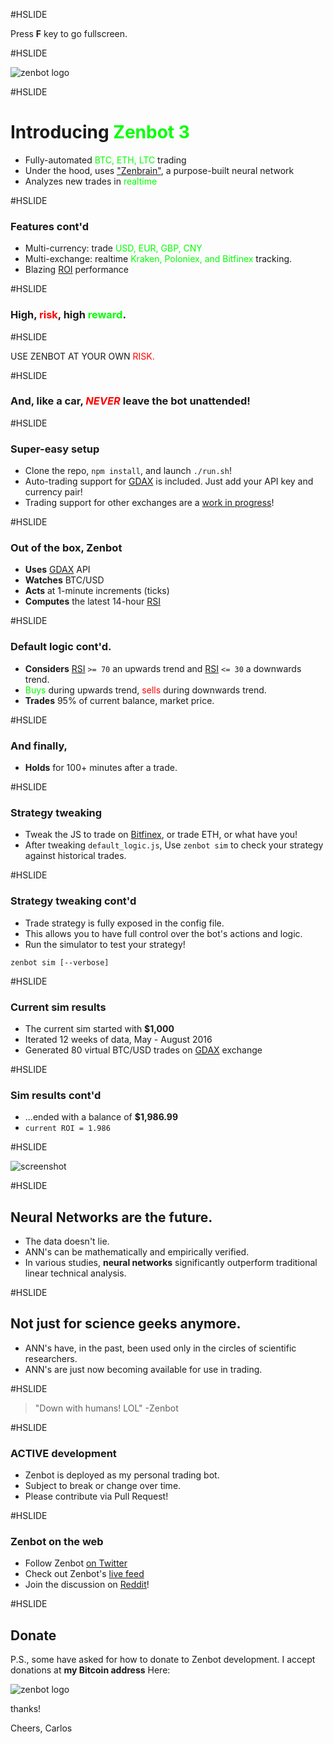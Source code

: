 #HSLIDE

Press **F** key to go fullscreen.

#HSLIDE

![zenbot logo](https://rawgit.com/carlos8f/zenbot/master/assets/zenbot_3_logo.png)

#HSLIDE

# Introducing <span style="color:lime">Zenbot 3</span>

- Fully-automated <span style="color:lime">BTC, ETH, LTC</span> trading
- Under the hood, uses ["Zenbrain"](https://github.com/carlos8f), a purpose-built neural network
- Analyzes new trades in <span style="color:lime">realtime</span>

#HSLIDE

### Features cont'd

- Multi-currency: trade <span style="color:lime">USD, EUR, GBP, CNY</span>
- Multi-exchange: realtime <span style="color:lime">Kraken, Poloniex, and Bitfinex</span> tracking.
- Blazing [ROI](https://en.wikipedia.org/wiki/Return_on_investment) performance

#HSLIDE

### High, <span style="color:red">risk</span>, high <span style="color:lime">reward</span>.

#HSLIDE

USE ZENBOT AT YOUR OWN <span style="color:red">RISK.</span>

#HSLIDE

### And, like a car, <span style="color:red">_NEVER_</span> leave the bot unattended!

#HSLIDE

### Super-easy setup

- Clone the repo, `npm install`, and launch `./run.sh`!
- Auto-trading support for [GDAX](https://gdax.com/) is included. Just add your API key and currency pair!
- Trading support for other exchanges are a [work in progress](https://github.com/carlos8f/zenbot/issues)!

#HSLIDE

### Out of the box, Zenbot

- **Uses** [GDAX](https://gdax.com/) API
- **Watches** BTC/USD
- **Acts** at 1-minute increments (ticks)
- **Computes** the latest 14-hour [RSI](http://stockcharts.com/school/doku.php?id=chart_school:technical_indicators:relative_strength_index_rsi)

#HSLIDE

### Default logic cont'd.

- **Considers** [RSI](http://stockcharts.com/school/doku.php?id=chart_school:technical_indicators:relative_strength_index_rsi) `>= 70` an upwards trend and [RSI](http://stockcharts.com/school/doku.php?id=chart_school:technical_indicators:relative_strength_index_rsi) `<= 30` a downwards trend.
- <span style="color:lime">Buys</span> during upwards trend, <span style="color:red">sells</span> during downwards trend.
- **Trades** 95% of current balance, market price.

#HSLIDE

### And finally,

- **Holds** for 100+ minutes after a trade.

#HSLIDE

### Strategy tweaking

- Tweak the JS to trade on [Bitfinex](https://bitfinex.com), or trade ETH, or what have you!
- After tweaking `default_logic.js`, Use `zenbot sim` to check your strategy against historical trades.

#HSLIDE

### Strategy tweaking cont'd

- Trade strategy is fully exposed in the config file.
- This allows you to have full control over the bot's actions and logic.
- Run the simulator to test your strategy!

```
zenbot sim [--verbose]
```

#HSLIDE

### Current sim results

- The current sim started with **$1,000**
- Iterated 12 weeks of data, May - August 2016
- Generated 80 virtual BTC/USD trades on [GDAX](https://gdax.com) exchange

#HSLIDE

### Sim results cont'd

- ...ended with a balance of **$1,986.99**
- `current ROI = 1.986`

#HSLIDE

![screenshot](https://cloud.githubusercontent.com/assets/106763/17820631/94c99a20-6602-11e6-8175-39b71c6a085e.png)

#HSLIDE

## Neural Networks are the future.

- The data doesn't lie.
- ANN's can be mathematically and empirically verified.
- In various studies, **neural networks** significantly outperform traditional linear technical analysis.

#HSLIDE

## Not just for science geeks anymore.

- ANN's have, in the past, been used only in the circles of scientific researchers.
- ANN's are just now becoming available for use in trading.

#HSLIDE

> "Down with humans! LOL" -Zenbot

#HSLIDE

### ACTIVE development

- Zenbot is deployed as my personal trading bot.
- Subject to break or change over time.
- Please contribute via Pull Request!

#HSLIDE

### Zenbot on the web

- Follow Zenbot [on Twitter](https://twitter.com/zenbot_btc)
- Check out Zenbot's [live feed](https://zenbot.s8f.org/)
- Join the discussion on [Reddit](https://www.reddit.com/r/Bitcoin/comments/4xqo8q/announcing_zenbot_3_your_new_btcethltc_trading/)!

#HSLIDE

## Donate

P.S., some have asked for how to donate to Zenbot development. I accept donations at **my Bitcoin address** Here:

![zenbot logo](https://s8f.org/files/bitcoin.png)

thanks!

Cheers,
Carlos
